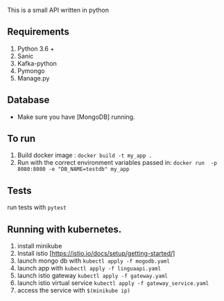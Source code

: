 This is a small API written in python

## Requirements
1. Python 3.6 +
2. Sanic
3. Kafka-python
4. Pymongo
5. Manage.py


## Database
- Make sure you have [MongoDB] running.

## To run
1. Build docker image : `docker build -t my_app .`
2. Run with the correct environment variables passed in: `docker run  -p 8080:8080 -e "DB_NAME=testdb" my_app`
 

## Tests
run tests with `pytest`

## Running with kubernetes.

1. install minikube
2. Install istio [https://istio.io/docs/setup/getting-started/]
3. launch mongo db with `kubectl apply -f mogodb.yaml`
4. launch app with `kubectl apply -f linguaapi.yaml`
5. launch istio gateway `kubectl apply -f gateway.yaml`
6. launch istio virtual service `kubectl apply -f gateway_service.yaml`
7. access the service with `$(minikube ip)`